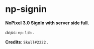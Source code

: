 # np-signin

**NoPixel 3.0 SignIn with server side full.**

*deps*: `np-lib` .

**Credits**: `Skull#2222` .
